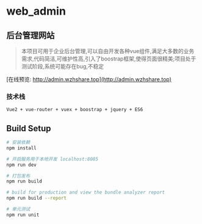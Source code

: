 # web_admin
## 后台管理网站
>本项目可用于企业后台管理,可以自由开发各种vue组件,满足大多数的业务需求,代码简洁,可维护性高,引入了boostrap框架,使得页面很精美;项目处于测试阶段,系统可能存在bug,不稳定

[在线预览: http://admin.wzhshare.top](http://admin.wzhshare.top)  
### 技术栈
```
Vue2 + vue-router + vuex + boostrap + jquery + ES6
```
## Build Setup

``` bash
# 安装依赖
npm install

# 开启服务用于本地开发 localhost:8085
npm run dev

# 打包发布
npm run build

# build for production and view the bundle analyzer report
npm run build --report

# 单元测试
npm run unit
```
